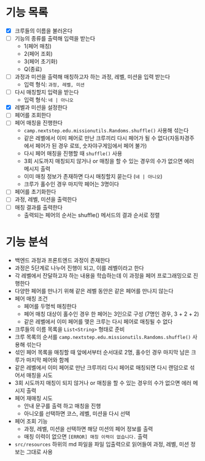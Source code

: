# 기능 목록
- [x] 크루들의 이름을 불러온다
- [ ] 기능의 종류를 출력해 입력을 받는다
  - 1(페어 매칭)
  - 2(페어 조회)
  - 3(페어 초기화)
  - Q(종료)
- [ ] 과정과 미션을 출력해 매칭하고자 하는 과정, 레벨, 미션을 입력 받는다
  - 입력 형식: `과정, 레벨, 미션`
- [ ] 다시 매칭할지 입력을 받는다
  - 입력 형식: `네 | 아니오`
- [x] 레벨과 미션을 설정한다
- [ ] 페어를 조회한다
- [ ] 페어 매칭을 진행한다
  - `camp.nextstep.edu.missionutils.Randoms.shuffle()` 사용해 섞는다
  - 같은 레벨에서 이미 페어로 만난 크루끼리 다시 페어가 될 수 없다(자동차경주에서 페어가 된 경우 로또, 숫자야구게임에서 페어 불가)
  - 다시 페어 매칭을 진행할 때 `shuffle()` 사용
  - 3회 시도까지 매칭되지 않거나 or 매칭을 할 수 있는 경우의 수가 없으면 에러 메시지 출력
  - 이미 매칭 정보가 존재하면 다시 매칭할지 묻는다 (`네 | 아니오`)
  - 크루가 홀수인 경우 마지막 페어는 3명이다 
- [ ] 페어를 초기화한다
- [ ] 과정, 레벨, 미션을 출력한다
- [ ] 매칭 결과를 출력한다
  - 출력되는 페어의 순서는 shuffle() 메서드의 결과 순서로 정렬

# 기능 분석
- 백엔드 과정과 프론트엔드 과정이 존재한다
- 과정은 5단계로 나누어 진행이 되고, 이를 레벨이라고 한다
- 각 레벨에서 잔달하고자 하는 내용을 학습하는데 이 과정을 페어 프로그래밍으로 진행한다
- 다양한 페어를 만나기 위해 같은 레벨 동안은 같은 페어를 만나지 않는다
- 페어 매칭 조건
  - 페어를 두명씩 매칭한다
  - 페어 매칭 대상이 홀수인 경우 한 페어는 3인으로 구성 (7명인 경우, 3 + 2 + 2)
  - 같은 레벨에서 이미 페어를 맺은 크루는 다시 페어로 매칭될 수 없다
- 크루들의 이름 목록을 `List<String>` 형태로 준비
- 크루 목록의 순서를 `camp.nextstep.edu.missionutils.Randoms.shuffle()` 사용해 섞는다
- 섞인 페어 목록을 매칭할 때 앞에서부터 순서대로 2명, 홀수인 경우 마지막 남은 크루가 마지막 페어와 함께
- 같은 레벨에서 이미 페어로 만난 크루끼리 다시 페어로 매칭되면 다시 랜덤으로 섞어서 매칭을 시도
- 3회 시도까지 매칭이 되지 않거나 or 매칭을 할 수 있는 경우의 수가 없으면 에러 메시지 출력
- 페어 재매칭 시도
  - 안내 문구를 출력 하고 매칭을 진행
  - 아니오를 선택하면 코스, 레벨, 미션을 다시 선택
- 페어 조회 기능
  - 과정, 레벨, 미션을 선택하면 해당 미션의 페어 정보를 출력
  - 매칭 이력이 없으면 `[ERROR] 매칭 이력이 없습니다.` 출력
- `src/resources` 하위의 md 파일을 파일 입출력으로 읽어들여 과정, 레벨, 미션 정보는 그대로 사용
